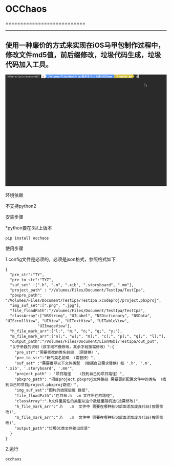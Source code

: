 # OCChaos
===========================

----
使用一种廉价的方式来实现在iOS马甲包制作过程中，修改文件md5值，前后缀修改，垃圾代码生成，垃圾代码加入工具。
----

![](./run.gif)

环境依赖

不支持python2

安装步骤

*python要在3以上版本

```
pip install occhaos
```

使用步骤

1.config文件是必须的，必须是json格式，参照格式如下
```
{
  "pre_str":"TY",
  "pre_to_str":"TYZ",
  "suf_set" :[".h", ".m", ".xib", ".storyboard", ".mm"],
  "project_path" : "/Volumes/Files/Document/TestIpa/TestIpa",
  "pbxpro_path": "/Volumes/Files/Document/TestIpa/TestIpa.xcodeproj/project.pbxproj",
  "img_suf_set":[".png", ".jpg"],
  "file_floadPath":"/Volumes/Files/Document/TestIpa/TestIpa",
  "classArray":["NSString", "UILabel", "NSDictionary", "NSData", "UIScrollView", "UIView", "UITextView", "UITableView",
              "UIImageView"],
  "h_file_mark_arr":["l;", "m;", "n;", "q;", "y;"],
  "m_file_mark_arr":["n];", "w];", "m];", "c];", "p];", "q];", "l];"],
  "output_path":"/Volumes/Files/Document/LionMobi/TestIpa/out_put",
  "关于参数的说明（该字段不做修改，其余字段按需修改）":{
    "pre_str":"需要修改的类名前缀 （需替换）",
    "pre_to_str":"新的类名前缀 （需替换）",
    "suf_set" :"需要搜寻以下文件类型 （根据自己需求替换）如 '.h', '.m', '.xib', '.storyboard', '.mm'",
    "project_path" : "项目路径   （找到自己的项目路径）",
    "pbxpro_path": "项目project.pbxproj文件路径 需要更新配置文件中的类名 （找到自己的项目project.pbxproj路径）",
    "img_suf_set":"图片的结尾后缀 数组",
    "file_floadPath":"在目标.h  .m 文件所在的路径",
    "classArray":".h文件里属性的类型从这个数组里随机选(按需修改)",
    "h_file_mark_arr":".h   .m  文件中 需要在哪种标识后面添加废弃代码(按需修改)",
    "m_file_mark_arr":".h   .m  文件中 需要在哪种标识后面添加废弃代码(按需修改)",
    "output_path":"垃圾OC类文件输出目录"
  }
}
```
2.运行
```
occhaos
```
